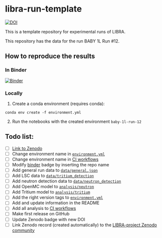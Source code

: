 # libra-run-template

[![DOI](https://zenodo.org/badge/DOI/10.5281/zenodo.INSERT-DOI.svg)](https://doi.org/10.5281/zenodo.INSERT-DOI)

This is a template repository for experimental runs of LIBRA.

This repository has the data for the run BABY 1L Run #12.

## How to reproduce the results

### In Binder

[![Binder](https://mybinder.org/badge_logo.svg)](https://mybinder.org/v2/gh/LIBRA-project/INSERT-REPO-NAME/HEAD)

### Locally

1. Create a conda environment (requires conda):

```
conda env create -f environment.yml
```

2. Run the notebooks with the created environment `baby-1l-run-12`

## Todo list:
- [ ] [Link to Zenodo](https://zenodo.org/)
- [ ] Change environment name in [`environment.yml`](environment.yml)
- [ ] Change environment name in [CI workflows](.github/workflows)
- [ ] Modify [binder](https://mybinder.org/) badge by inserting the repo name
- [ ] Add general run data to [`data/general.json`](data/general.json)
- [ ] Add LSC data to [`data/tritium_detection`](data/tritium_detection)
- [ ] Add neutron detection data to [`data/neutron_detection`](data/neutron_detection)
- [ ] Add OpenMC model to [`analysis/neutron`](analysis/neutron)
- [ ] Add Tritium model to [`analysis/tritium`](analysis/tritium)
- [ ] Add the right version tags to [`environment.yml`](environment.yml)
- [ ] Add and update information in the README
- [ ] Add all analysis to [CI workflows](.github/workflows)
- [ ] Make first release on GitHub
- [ ] Update Zenodo badge with new DOI
- [ ] Link Zenodo record (created automatically) to the [LIBRA-project Zenodo community](https://zenodo.org/communities/libra-project/records)